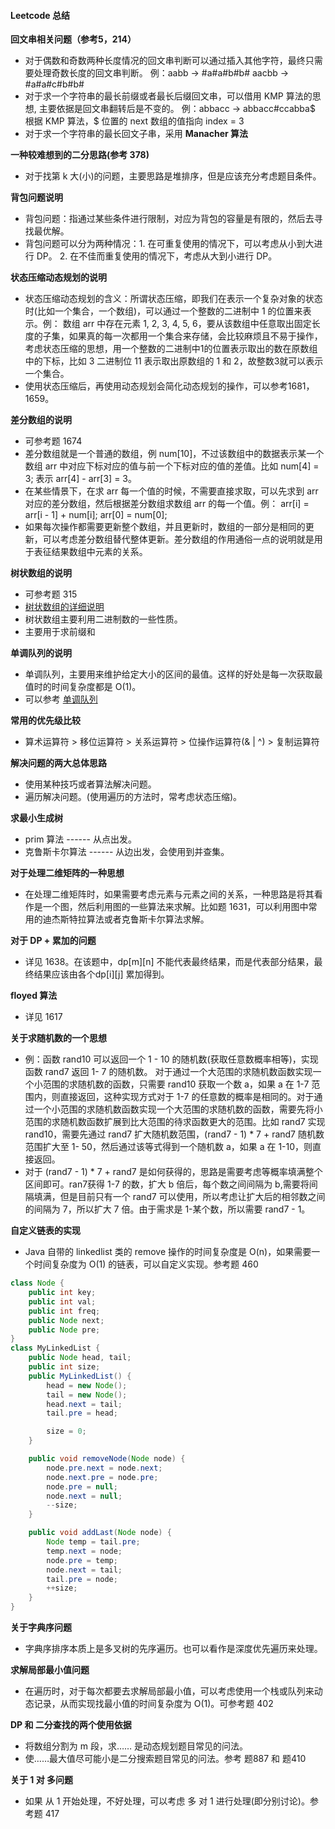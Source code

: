 #### Leetcode 总结

**回文串相关问题（参考5，214）**
- 对于偶数和奇数两种长度情况的回文串判断可以通过插入其他字符，最终只需要处理奇数长度的回文串判断。
    例：aabb -> #a#a#b#b#  aacbb -> #a#a#c#b#b#
- 对于求一个字符串的最长前缀或者最长后缀回文串，可以借用 KMP 算法的思想, 主要依据是回文串翻转后是不变的。
    例：abbacc -> abbacc#ccabba$ 根据 KMP 算法，$ 位置的 next 数组的值指向 index = 3
- 对于求一个字符串的最长回文子串，采用 **Manacher 算法**

**一种较难想到的二分思路(参考 378)**
- 对于找第 k 大(小)的问题，主要思路是堆排序，但是应该充分考虑题目条件。

**背包问题说明**
- 背包问题：指通过某些条件进行限制，对应为背包的容量是有限的，然后去寻找最优解。
- 背包问题可以分为两种情况：1. 在可重复使用的情况下，可以考虑从小到大进行 DP。 2. 在不佳而重复使用的情况下，考虑从大到小进行 DP。

**状态压缩动态规划的说明**
- 状态压缩动态规划的含义：所谓状态压缩，即我们在表示一个复杂对象的状态时(比如一个集合，一个数组)，可以通过一个整数的二进制中 1 的位置来表示。例：
数组 arr 中存在元素 1, 2, 3, 4, 5, 6，要从该数组中任意取出固定长度的子集，如果真的每一次都用一个集合来存储，会比较麻烦且不易于操作，考虑状态压缩的思想，用一个整数的二进制中1的位置表示取出的数在原数组中的下标，比如 3 二进制位 11 表示取出原数组的 1 和 2，故整数3就可以表示一个集合。
- 使用状态压缩后，再使用动态规划会简化动态规划的操作，可以参考1681，1659。

**差分数组的说明**
- 可参考题 1674
- 差分数组就是一个普通的数组，例 num[10]，不过该数组中的数据表示某一个数组 arr 中对应下标对应的值与前一个下标对应的值的差值。比如 num[4] = 3; 表示 arr[4] - arr[3] = 3。 
- 在某些情景下，在求 arr 每一个值的时候，不需要直接求取，可以先求到 arr 对应的差分数组，然后根据差分数组求数组 arr 的每一个值。例： arr[i] = arr[i - 1] + num[i]; arr[0] = num[0];
- 如果每次操作都需要更新整个数组，并且更新时，数组的一部分是相同的更新，可以考虑差分数组替代整体更新。差分数组的作用通俗一点的说明就是用于表征结果数组中元素的关系。

**树状数组的说明**
- 可参考题 315
- [树状数组的详细说明](https://leetcode-cn.com/problems/count-of-smaller-numbers-after-self/solution/shu-zhuang-shu-zu-by-liweiwei1419/)
- 树状数组主要利用二进制数的一些性质。
- 主要用于求前缀和

**单调队列的说明**
- 单调队列，主要用来维护给定大小的区间的最值。这样的好处是每一次获取最值时的时间复杂度都是 O(1)。
- 可以参考 [单调队列](https://www.jianshu.com/p/e59d51e1eef5)

**常用的优先级比较**
- 算术运算符 > 移位运算符 > 关系运算符 > 位操作运算符(& | ^) > 复制运算符

**解决问题的两大总体思路**
- 使用某种技巧或者算法解决问题。
- 遍历解决问题。(使用遍历的方法时，常考虑状态压缩)。


**求最小生成树**
- prim 算法 ------ 从点出发。
- 克鲁斯卡尔算法 ------ 从边出发，会使用到并查集。

**对于处理二维矩阵的一种思想**
- 在处理二维矩阵时，如果需要考虑元素与元素之间的关系，一种思路是将其看作是一个图，然后利用图的一些算法来求解。比如题 1631，可以利用图中常用的迪杰斯特拉算法或者克鲁斯卡尔算法求解。

**对于 DP + 累加的问题**
- 详见 1638。在该题中，dp[m][n] 不能代表最终结果，而是代表部分结果，最终结果应该由各个dp[i][j] 累加得到。

**floyed 算法**
- 详见 1617

**关于求随机数的一个思想**
- 例：函数 rand10 可以返回一个 1 - 10 的随机数(获取任意数概率相等)，实现函数 rand7 返回 1- 7 的随机数。
对于通过一个大范围的求随机数函数实现一个小范围的求随机数的函数，只需要 rand10 获取一个数 a，如果 a 在 1-7 范围内，则直接返回，这种实现方式对于 1-7 的任意数的概率是相同的。对于通过一个小范围的求随机数函数实现一个大范围的求随机数的函数，需要先将小范围的求随机数函数扩展到比大范围的待求函数更大的范围。比如 rand7 实现rand10，需要先通过 rand7 扩大随机数范围，(rand7 - 1) * 7 + rand7 随机数范围扩大至 1- 50，然后通过该等式得到一个随机数 a，如果 a 在 1-10，则直接返回。
- 对于 (rand7 - 1) * 7 + rand7 是如何获得的，思路是需要考虑等概率填满整个区间即可。ran7获得 1-7 的数，扩大 b 倍后，每个数之间间隔为 b,需要将间隔填满，但是目前只有一个 rand7 可以使用，所以考虑让扩大后的相邻数之间的间隔为 7，所以扩大 7 倍。由于需求是 1-某个数，所以需要 rand7 - 1。

**自定义链表的实现**
- Java 自带的 linkedlist 类的 remove 操作的时间复杂度是 O(n)，如果需要一个时间复杂度为 O(1) 的链表，可以自定义实现。参考题 460
```java
class Node {
    public int key;
    public int val;
    public int freq;
    public Node next;
    public Node pre;
}
class MyLinkedList {
    public Node head, tail;
    public int size;
    public MyLinkedList() {
        head = new Node();
        tail = new Node();
        head.next = tail;
        tail.pre = head;

        size = 0;
    }

    public void removeNode(Node node) {
        node.pre.next = node.next;
        node.next.pre = node.pre;
        node.pre = null;
        node.next = null;
        --size;
    }

    public void addLast(Node node) {
        Node temp = tail.pre;
        temp.next = node;
        node.pre = temp;
        node.next = tail;
        tail.pre = node;
        ++size;
    }
}
```

**关于字典序问题**
- 字典序排序本质上是多叉树的先序遍历。也可以看作是深度优先遍历来处理。

**求解局部最小值问题**
- 在遍历时，对于每次都要去求解局部最小值，可以考虑使用一个栈或队列来动态记录，从而实现找最小值的时间复杂度为 O(1)。可参考题 402

**DP 和 二分查找的两个使用依据**
- 将数组分割为 m 段，求…… 是动态规划题目常见的问法。
- 使……最大值尽可能小是二分搜索题目常见的问法。参考 题887 和 题410

**关于 1 对 多问题**
- 如果 从 1 开始处理，不好处理，可以考虑 多 对 1 进行处理(即分别讨论)。参考题 417